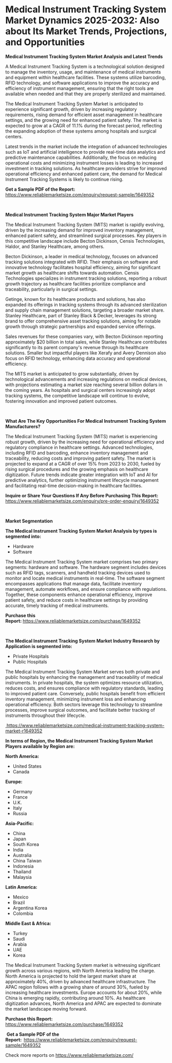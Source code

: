 <p><h1>Medical Instrument Tracking System Market Dynamics 2025-2032: Also about Its Market Trends, Projections, and Opportunities</h1></p><p><strong>Medical Instrument Tracking System Market Analysis and Latest Trends</strong></p>
<p><p>A Medical Instrument Tracking System is a technological solution designed to manage the inventory, usage, and maintenance of medical instruments and equipment within healthcare facilities. These systems utilize barcoding, RFID technology, and software applications to improve the accuracy and efficiency of instrument management, ensuring that the right tools are available when needed and that they are properly sterilized and maintained.</p><p>The Medical Instrument Tracking System Market is anticipated to experience significant growth, driven by increasing regulatory requirements, rising demand for efficient asset management in healthcare settings, and the growing need for enhanced patient safety. The market is expected to grow at a CAGR of 11.1% during the forecast period, reflecting the expanding adoption of these systems among hospitals and surgical centers.</p><p>Latest trends in the market include the integration of advanced technologies such as IoT and artificial intelligence to provide real-time data analytics and predictive maintenance capabilities. Additionally, the focus on reducing operational costs and minimizing instrument losses is leading to increased investment in tracking solutions. As healthcare providers strive for improved operational efficiency and enhanced patient care, the demand for Medical Instrument Tracking Systems is likely to continue rising.</p></p>
<p><strong>Get a Sample PDF of the Report:&nbsp;</strong> <a href="https://www.reliablemarketsize.com/enquiry/request-sample/1649352?utm_campaign=2458&utm_medium=2&utm_source=Github&utm_content=ia&utm_term=03032025&utm_id=medical-instrument-tracking-system">https://www.reliablemarketsize.com/enquiry/request-sample/1649352</a></p>
<p>&nbsp;</p>
<p><strong>Medical Instrument Tracking System Major Market Players</strong></p>
<p><p>The Medical Instrument Tracking System (MITS) market is rapidly evolving, driven by the increasing demand for improved inventory management, enhanced patient safety, and streamlined surgical processes. Key players in this competitive landscape include Becton Dickinson, Censis Technologies, Haldor, and Stanley Healthcare, among others. </p><p>Becton Dickinson, a leader in medical technology, focuses on advanced tracking solutions integrated with RFID. Their emphasis on software and innovative technology facilitates hospital efficiency, aiming for significant market growth as healthcare shifts towards automation. Censis Technologies specializes in instrument tracking solutions, reporting a robust growth trajectory as healthcare facilities prioritize compliance and traceability, particularly in surgical settings.</p><p>Getinge, known for its healthcare products and solutions, has also expanded its offerings in tracking systems through its advanced sterilization and supply chain management solutions, targeting a broader market share. Stanley Healthcare, part of Stanley Black & Decker, leverages its strong brand to offer comprehensive asset tracking solutions, aiming for notable growth through strategic partnerships and expanded service offerings.</p><p>Sales revenues for these companies vary, with Becton Dickinson reporting approximately $20 billion in total sales, while Stanley Healthcare contributes significantly to its parent company's revenue through its healthcare solutions. Smaller but impactful players like Xerafy and Avery Dennison also focus on RFID technology, enhancing data accuracy and operational efficiency.</p><p>The MITS market is anticipated to grow substantially, driven by technological advancements and increasing regulations on medical devices, with projections estimating a market size reaching several billion dollars in the coming years. As hospitals and surgical centers increasingly adopt tracking systems, the competitive landscape will continue to evolve, fostering innovation and improved patient outcomes.</p></p>
<p>&nbsp;</p>
<p><strong>What Are The Key Opportunities For Medical Instrument Tracking System Manufacturers?</strong></p>
<p><p>The Medical Instrument Tracking System (MITS) market is experiencing robust growth, driven by the increasing need for operational efficiency and regulatory compliance in healthcare settings. Advanced technologies, including RFID and barcoding, enhance inventory management and traceability, reducing costs and improving patient safety. The market is projected to expand at a CAGR of over 15% from 2023 to 2030, fueled by rising surgical procedures and the growing emphasis on healthcare digitization. Future trends indicate greater integration with IoT and AI for predictive analytics, further optimizing instrument lifecycle management and facilitating real-time decision-making in healthcare facilities.</p></p>
<p><strong>Inquire or Share Your Questions If Any Before Purchasing This Report:</strong> <a href="https://www.reliablemarketsize.com/enquiry/pre-order-enquiry/1649352?utm_campaign=2458&utm_medium=2&utm_source=Github&utm_content=ia&utm_term=03032025&utm_id=medical-instrument-tracking-system">https://www.reliablemarketsize.com/enquiry/pre-order-enquiry/1649352</a></p>
<p>&nbsp;</p>
<p><strong>Market Segmentation</strong></p>
<p><strong>The Medical Instrument Tracking System Market Analysis by types is segmented into:</strong></p>
<p><ul><li>Hardware</li><li>Software</li></ul></p>
<p><p>The Medical Instrument Tracking System market comprises two primary segments: hardware and software. The hardware segment includes devices such as RFID tags, scanners, and handheld tracking devices used to monitor and locate medical instruments in real-time. The software segment encompasses applications that manage data, facilitate inventory management, automate workflows, and ensure compliance with regulations. Together, these components enhance operational efficiency, improve patient safety, and reduce costs in healthcare settings by providing accurate, timely tracking of medical instruments.</p></p>
<p><strong>Purchase this Report:&nbsp;</strong><a href="https://www.reliablemarketsize.com/purchase/1649352?utm_campaign=2458&utm_medium=2&utm_source=Github&utm_content=ia&utm_term=03032025&utm_id=medical-instrument-tracking-system">https://www.reliablemarketsize.com/purchase/1649352</a></p>
<p>&nbsp;</p>
<p><strong>The Medical Instrument Tracking System Market Industry Research by Application is segmented into:</strong></p>
<p><ul><li>Private Hospitals</li><li>Public Hospitals</li></ul></p>
<p><p>The Medical Instrument Tracking System Market serves both private and public hospitals by enhancing the management and traceability of medical instruments. In private hospitals, the system optimizes resource utilization, reduces costs, and ensures compliance with regulatory standards, leading to improved patient care. Conversely, public hospitals benefit from efficient inventory management, minimizing instrument loss and enhancing operational efficiency. Both sectors leverage this technology to streamline processes, improve surgical outcomes, and facilitate better tracking of instruments throughout their lifecycle.</p></p>
<p><a href="https://www.reliablemarketsize.com/medical-instrument-tracking-system-market-r1649352?utm_campaign=2458&utm_medium=2&utm_source=Github&utm_content=ia&utm_term=03032025&utm_id=medical-instrument-tracking-system">&nbsp;https://www.reliablemarketsize.com/medical-instrument-tracking-system-market-r1649352</a></p>
<p><strong>In terms of Region, the Medical Instrument Tracking System Market Players available by Region are:</strong></p>
<p>
    <p> <strong> North America: </strong>
        <ul>
            <li>United States</li>
            <li>Canada</li>
        </ul>
        </p> 
    <p> <strong> Europe: </strong>
        <ul>
            <li>Germany</li>
            <li>France</li>
            <li>U.K.</li>
            <li>Italy</li>
            <li>Russia</li>
        </ul>
        </p> 
    <p> <strong> Asia-Pacific: </strong>
        <ul>
            <li>China</li>
            <li>Japan</li>
            <li>South Korea</li>
            <li>India</li>
            <li>Australia</li>
            <li>China Taiwan</li>
            <li>Indonesia</li>
            <li>Thailand</li>
            <li>Malaysia</li>
        </ul>
        </p> 
    <p> <strong> Latin America: </strong>
        <ul>
            <li>Mexico</li>
            <li>Brazil</li>
            <li>Argentina Korea</li>
            <li>Colombia</li>
        </ul>
        </p> 
    <p> <strong> Middle East & Africa: </strong>
        <ul>
            <li>Turkey</li>
            <li>Saudi</li>
            <li>Arabia</li>
            <li>UAE</li>
            <li>Korea</li>
        </ul>
    </p>
    </p>
<p><p>The Medical Instrument Tracking System market is witnessing significant growth across various regions, with North America leading the charge. North America is projected to hold the largest market share at approximately 40%, driven by advanced healthcare infrastructure. The APAC region follows with a growing share of around 30%, fueled by increasing healthcare investments. Europe accounts for about 20%, while China is emerging rapidly, contributing around 10%. As healthcare digitization advances, North America and APAC are expected to dominate the market landscape moving forward.</p></p>
<p><strong>Purchase this Report: </strong><a href="https://www.reliablemarketsize.com/purchase/1649352?utm_campaign=2458&utm_medium=2&utm_source=Github&utm_content=ia&utm_term=03032025&utm_id=medical-instrument-tracking-system">https://www.reliablemarketsize.com/purchase/1649352</a></p>
<p>&nbsp;<strong>Get a Sample PDF of the Report:&nbsp;&nbsp;</strong><a href="https://www.reliablemarketsize.com/enquiry/request-sample/1649352?utm_campaign=2458&utm_medium=2&utm_source=Github&utm_content=ia&utm_term=03032025&utm_id=medical-instrument-tracking-system">https://www.reliablemarketsize.com/enquiry/request-sample/1649352</a></p>
<p><strong></strong></p>
<p>Check more reports on <a href="https://www.reliablemarketsize.com/?utm_campaign=2458&utm_medium=2&utm_source=Github&utm_content=ia&utm_term=03032025&utm_id=medical-instrument-tracking-system">https://www.reliablemarketsize.com/</a></p>